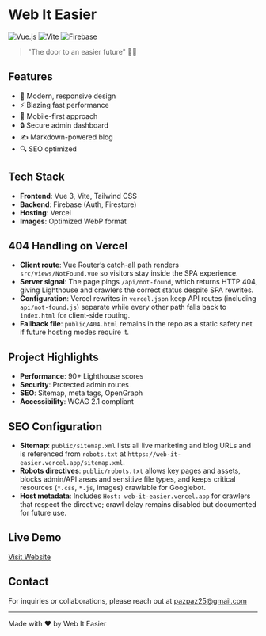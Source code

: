 # Web It Easier

[![Vue.js](https://img.shields.io/badge/Vue.js-35495E?style=flat&logo=vuedotjs&logoColor=4FC08D)](https://vuejs.org/)
[![Vite](https://img.shields.io/badge/Vite-B73BFE?style=flat&logo=vite&logoColor=FFD62E)](https://vitejs.dev/)
[![Firebase](https://img.shields.io/badge/Firebase-039BE5?style=flat&logo=Firebase&logoColor=white)](https://firebase.google.com/)

> "The door to an easier future" 🚪✨

## Features

- 🎨 Modern, responsive design
- ⚡ Blazing fast performance
- 📱 Mobile-first approach
- 🔒 Secure admin dashboard
- ✍️ Markdown-powered blog
- 🔍 SEO optimized

## Tech Stack

- **Frontend**: Vue 3, Vite, Tailwind CSS
- **Backend**: Firebase (Auth, Firestore)
- **Hosting**: Vercel
- **Images**: Optimized WebP format

## 404 Handling on Vercel

- **Client route**: Vue Router’s catch-all path renders `src/views/NotFound.vue` so visitors stay inside the SPA experience.
- **Server signal**: The page pings `/api/not-found`, which returns HTTP 404, giving Lighthouse and crawlers the correct status despite SPA rewrites.
- **Configuration**: Vercel rewrites in `vercel.json` keep API routes (including `api/not-found.js`) separate while every other path falls back to `index.html` for client-side routing.
- **Fallback file**: `public/404.html` remains in the repo as a static safety net if future hosting modes require it.

## Project Highlights

- **Performance**: 90+ Lighthouse scores
- **Security**: Protected admin routes
- **SEO**: Sitemap, meta tags, OpenGraph
- **Accessibility**: WCAG 2.1 compliant

## SEO Configuration

- **Sitemap**: `public/sitemap.xml` lists all live marketing and blog URLs and is referenced from `robots.txt` at `https://web-it-easier.vercel.app/sitemap.xml`.
- **Robots directives**: `public/robots.txt` allows key pages and assets, blocks admin/API areas and sensitive file types, and keeps critical resources (`*.css`, `*.js`, images) crawlable for Googlebot.
- **Host metadata**: Includes `Host: web-it-easier.vercel.app` for crawlers that respect the directive; crawl delay remains disabled but documented for future use.

## Live Demo

[Visit Website](https://web-it-easier.vercel.app)

## Contact

For inquiries or collaborations, please reach out at [pazpaz25@gmail.com](mailto:pazpaz25@gmail.com)

---

Made with ❤️ by Web It Easier